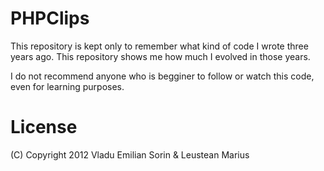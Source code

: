 PHPClips
=======

This repository is kept only to remember what kind of code I wrote 
three years ago. This repository shows me how much I evolved in those
years. 

I do not recommend anyone who is begginer to follow or watch this code,
even for learning purposes.

License
=======

(C) Copyright 2012 Vladu Emilian Sorin & Leustean Marius


